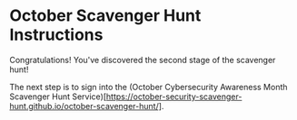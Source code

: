 # October Scavenger Hunt Instructions

Congratulations! You've discovered the second stage of the scavenger hunt!

The next step is to sign into the (October Cybersecurity Awareness Month Scavenger Hunt Service)[https://october-security-scavenger-hunt.github.io/october-scavenger-hunt/].


